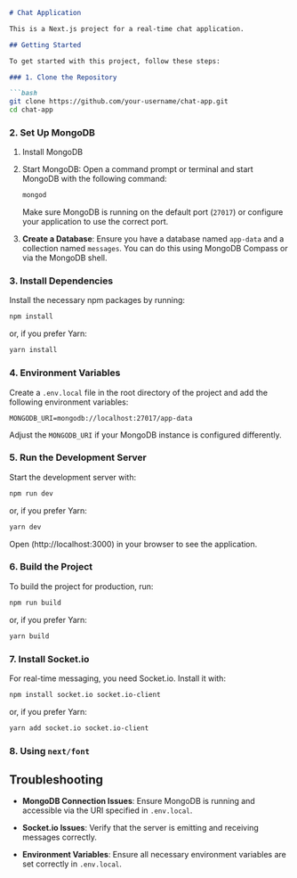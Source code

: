 

```markdown
# Chat Application

This is a Next.js project for a real-time chat application.

## Getting Started

To get started with this project, follow these steps:

### 1. Clone the Repository

```bash
git clone https://github.com/your-username/chat-app.git
cd chat-app
```

### 2. Set Up MongoDB

1. Install MongoDB

2. Start MongoDB: Open a command prompt or terminal and start MongoDB with the following command:

   ```bash
   mongod
   ```

   Make sure MongoDB is running on the default port (`27017`) or configure your application to use the correct port.

3. **Create a Database**: Ensure you have a database named `app-data` and a collection named `messages`. You can do this using MongoDB Compass or via the MongoDB shell.

### 3. Install Dependencies

Install the necessary npm packages by running:

```bash
npm install
```

or, if you prefer Yarn:

```bash
yarn install
```

### 4. Environment Variables

Create a `.env.local` file in the root directory of the project and add the following environment variables:

```env
MONGODB_URI=mongodb://localhost:27017/app-data
```

Adjust the `MONGODB_URI` if your MongoDB instance is configured differently.

### 5. Run the Development Server

Start the development server with:

```bash
npm run dev
```

or, if you prefer Yarn:

```bash
yarn dev
```

Open (http://localhost:3000) in your browser to see the application.

### 6. Build the Project

To build the project for production, run:

```bash
npm run build
```

or, if you prefer Yarn:

```bash
yarn build
```

### 7. Install Socket.io

For real-time messaging, you need Socket.io. Install it with:

```bash
npm install socket.io socket.io-client
```

or, if you prefer Yarn:

```bash
yarn add socket.io socket.io-client
```

### 8. Using `next/font`



## Troubleshooting

- **MongoDB Connection Issues**: Ensure MongoDB is running and accessible via the URI specified in `.env.local`.

- **Socket.io Issues**: Verify that the server is emitting and receiving messages correctly.

- **Environment Variables**: Ensure all necessary environment variables are set correctly in `.env.local`.

